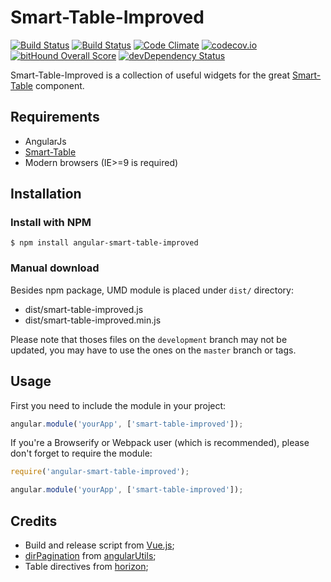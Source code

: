 # Smart-Table-Improved

[![Build Status](https://travis-ci.org/timonwong/smart-table-improved.svg?branch=development)](https://travis-ci.org/timonwong/smart-table-improved)
[![Build Status](https://circleci.com/gh/timonwong/smart-table-improved/tree/development.svg?style=shield)](https://circleci.com/gh/timonwong/smart-table-improved/tree/development)
[![Code Climate](https://codeclimate.com/github/timonwong/smart-table-improved/badges/gpa.svg)](https://codeclimate.com/github/timonwong/smart-table-improved)
[![codecov.io](https://codecov.io/github/timonwong/smart-table-improved/coverage.svg?branch=development)](https://codecov.io/github/timonwong/smart-table-improved?branch=development)
[![bitHound Overall Score](https://www.bithound.io/github/timonwong/smart-table-improved/badges/score.svg)](https://www.bithound.io/github/timonwong/smart-table-improved)
[![devDependency Status](https://david-dm.org/timonwong/smart-table-improved/dev-status.svg?branch=development)](https://david-dm.org/timonwong/smart-table-improved#info=devDependencies)

Smart-Table-Improved is a collection of useful widgets for the great [Smart-Table] component.

## Requirements

- AngularJs
- [Smart-Table]
- Modern browsers (IE>=9 is required)

## Installation

### Install with NPM

```
$ npm install angular-smart-table-improved
```

### Manual download

Besides npm package, UMD module is placed under `dist/` directory:

- dist/smart-table-improved.js
- dist/smart-table-improved.min.js

Please note that thoses files on the `development` branch may not be updated, you may have to use the ones on the `master` branch or tags.

## Usage

First you need to include the module in your project:

```javascript
angular.module('yourApp', ['smart-table-improved']);
```

If you're a Browserify or Webpack user (which is recommended), please don't forget to require the module:

```javascript
require('angular-smart-table-improved');

angular.module('yourApp', ['smart-table-improved']);
```

## Credits

- Build and release script from [Vue.js];
- [dirPagination] from [angularUtils];
- Table directives from [horizon];

[Smart-Table]: http://lorenzofox3.github.io/smart-table-website
[angularUtils]: https://github.com/michaelbromley/angularUtils
[dirPagination]: https://github.com/michaelbromley/angularUtils/tree/master/src/directives/pagination
[Vue.js]: https://github.com/vuejs/vue
[horizon]: https://github.com/openstack/horizon
